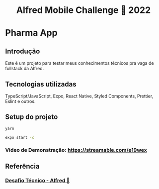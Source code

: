 <h1 align="center" id="top">Alfred Mobile Challenge 🏅 2022</h1>

# Pharma App

## Introdução
Este é um projeto para testar meus conhecimentos técnicos pra vaga de fullstack da Alfred.


## Tecnologias utilizadas

TypeScript/JavaScript, Expo, React Native, Styled Components, Prettier, Eslint e outros.

## Setup do projeto

```bash
yarn
```
```bash
expo start -c
```

### Video de Demonstração: https://streamable.com/e19wex

## Referência

 ### [Desafio Técnico - Alfred 🏅](https://github.com/Alfredctba/alfred-mobile-challenge)
